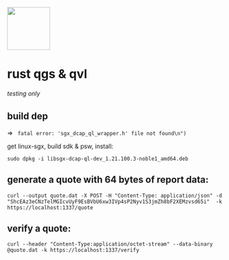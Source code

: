 <img src=https://github.com/user-attachments/assets/e3b93253-2079-4344-b272-35e1995f0b1e width="100" height="100">

# rust qgs & qvl
###### testing only

## build dep

=> ``` fatal error: 'sgx_dcap_ql_wrapper.h' file not found\n")```

get linux-sgx, build sdk & psw, install:
```
sudo dpkg -i libsgx-dcap-ql-dev_1.21.100.3-noble1_amd64.deb
```

## generate a quote with 64 bytes of report data:
```
curl --output quote.dat -X POST -H "Content-Type: application/json" -d "ShcEAz3eCNzTelMGIcvUyF9EsBVbU6xw3IVp4sP2Nyv1S3jmZh8bF2XEMzvsd65i"  -k https://localhost:1337/quote
```

## verify a quote:
```
curl --header "Content-Type:application/octet-stream" --data-binary @quote.dat -k https://localhost:1337/verify
```

